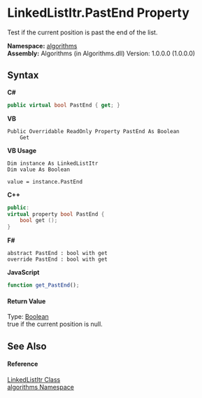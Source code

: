 # LinkedListItr.PastEnd Property 
 

Test if the current position is past the end of the list.

**Namespace:**&nbsp;<a href="82f88b43-fdc9-bc99-9558-75fce96d448f">algorithms</a><br />**Assembly:**&nbsp;Algorithms (in Algorithms.dll) Version: 1.0.0.0 (1.0.0.0)

## Syntax

**C#**<br />
``` C#
public virtual bool PastEnd { get; }
```

**VB**<br />
``` VB
Public Overridable ReadOnly Property PastEnd As Boolean
	Get
```

**VB Usage**<br />
``` VB Usage
Dim instance As LinkedListItr
Dim value As Boolean

value = instance.PastEnd

```

**C++**<br />
``` C++
public:
virtual property bool PastEnd {
	bool get ();
}
```

**F#**<br />
``` F#
abstract PastEnd : bool with get
override PastEnd : bool with get
```

**JavaScript**<br />
``` JavaScript
function get_PastEnd();

```


#### Return Value
Type: <a href="http://msdn2.microsoft.com/en-us/library/a28wyd50" target="_blank">Boolean</a><br />true if the current position is null.

## See Also


#### Reference
<a href="0f7757bf-b7e3-8d59-981c-72fae99552f0">LinkedListItr Class</a><br /><a href="82f88b43-fdc9-bc99-9558-75fce96d448f">algorithms Namespace</a><br />